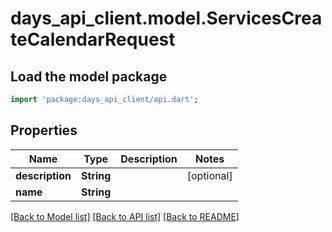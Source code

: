 # days_api_client.model.ServicesCreateCalendarRequest

## Load the model package
```dart
import 'package:days_api_client/api.dart';
```

## Properties
Name | Type | Description | Notes
------------ | ------------- | ------------- | -------------
**description** | **String** |  | [optional] 
**name** | **String** |  | 

[[Back to Model list]](../README.md#documentation-for-models) [[Back to API list]](../README.md#documentation-for-api-endpoints) [[Back to README]](../README.md)


